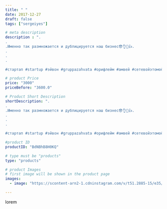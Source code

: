 ```yaml
---
title: " "
date: 2017-12-27
draft: false
tags: ["sergeiyes"]

# meta description
description : ".
.
.Именно так размножается и дублицируется наш бизнес😎👌💪👍.
.
.
.

#стартап #startup #эйвон #gruppazahvata #орифлейм #амвей #сетевойэтомоё #сетевой #миллионер "

# product Price
price: "3000"
priceBefore: "3600.0"

# Product Short Description
shortDescription: ".
.
.Именно так размножается и дублицируется наш бизнес😎👌💪👍.
.
.
.

#стартап #startup #эйвон #gruppazahvata #орифлейм #амвей #сетевойэтомоё #сетевой #миллионер #бизнесбезвложений #млм #легкиеденьги #сетевойэтомодно #автобонус #сетевоймаркетинг #стильжизни #типичныесетевики #пятигорск #кмв #ессентуки #бизнес #churslabs #sergeystar #GZ2412"

#product ID
productID: "BdNBhB8H0KQ"

# type must be "products"
type: "products"

# product Images
# first image will be shown in the product page
images:
  - image: "https://scontent-arn2-1.cdninstagram.com/v/t51.2885-15/e35/26065279_166678000755969_3263453096533032960_n.jpg?tp=1&_nc_ht=scontent-arn2-1.cdninstagram.com&_nc_cat=109&_nc_ohc=OThOwDkLDMEAX9oaxdq&ccb=7-4&oh=04ca40c47eb081e57fd3ca6c371fe47c&oe=60852D3E&_nc_sid=86f79a&ig_cache_key=MTY3OTAwNDkwMzk1MDcyOTg3Mg%3D%3D.2-ccb7-4"

---
```

lorem
